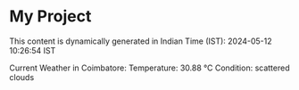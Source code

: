# My Project

This content is dynamically generated in Indian Time (IST): 2024-05-12 10:26:54 IST


Current Weather in Coimbatore:
Temperature: 30.88 °C
Condition: scattered clouds
